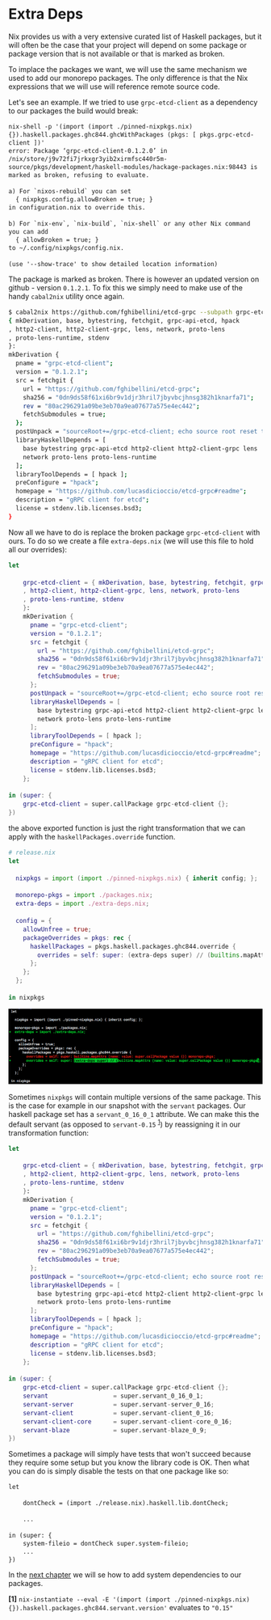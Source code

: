 
# Extra Deps

Nix provides us with a very extensive curated list of Haskell packages, but it
will often be the case that your project will depend on some package or package version that is not
available or that is marked as broken.

To implace the packages we want, we will use the same mechanism we used to add our monorepo packages.
The only difference is that the Nix expressions that we will use will reference remote source code.

Let's see an example. If we tried to use `grpc-etcd-client` as a dependency to our packages the build would break:

```
nix-shell -p '(import (import ./pinned-nixpkgs.nix) {}).haskell.packages.ghc844.ghcWithPackages (pkgs: [ pkgs.grpc-etcd-client ])'
error: Package ‘grpc-etcd-client-0.1.2.0’ in /nix/store/j9v72fi7jrkxgr3yib2xirmfsc440r5m-source/pkgs/development/haskell-modules/hackage-packages.nix:98443 is marked as broken, refusing to evaluate.

a) For `nixos-rebuild` you can set
  { nixpkgs.config.allowBroken = true; }
in configuration.nix to override this.

b) For `nix-env`, `nix-build`, `nix-shell` or any other Nix command you can add
  { allowBroken = true; }
to ~/.config/nixpkgs/config.nix.

(use '--show-trace' to show detailed location information)
```

The package is marked as broken. There is however an updated version on github - version `0.1.2.1`.
To fix this we simply need to make use of the handy `cabal2nix` utility once again.

```bash
$ cabal2nix https://github.com/fghibellini/etcd-grpc --subpath grpc-etcd-client 2>/dev/null
{ mkDerivation, base, bytestring, fetchgit, grpc-api-etcd, hpack
, http2-client, http2-client-grpc, lens, network, proto-lens
, proto-lens-runtime, stdenv
}:
mkDerivation {
  pname = "grpc-etcd-client";
  version = "0.1.2.1";
  src = fetchgit {
    url = "https://github.com/fghibellini/etcd-grpc";
    sha256 = "0dn9ds58f61xi6br9v1djr3hril7jbyvbcjhnsg382h1knarfa71";
    rev = "80ac296291a09be3eb70a9ea07677a575e4ec442";
    fetchSubmodules = true;
  };
  postUnpack = "sourceRoot+=/grpc-etcd-client; echo source root reset to $sourceRoot";
  libraryHaskellDepends = [
    base bytestring grpc-api-etcd http2-client http2-client-grpc lens
    network proto-lens proto-lens-runtime
  ];
  libraryToolDepends = [ hpack ];
  preConfigure = "hpack";
  homepage = "https://github.com/lucasdicioccio/etcd-grpc#readme";
  description = "gRPC client for etcd";
  license = stdenv.lib.licenses.bsd3;
}
```

Now all we have to do is replace the broken package `grpc-etcd-client` with ours. To do so we create a file `extra-deps.nix` (we will use this file to hold all our overrides):

```nix
let

    grpc-etcd-client = { mkDerivation, base, bytestring, fetchgit, grpc-api-etcd, hpack
	, http2-client, http2-client-grpc, lens, network, proto-lens
	, proto-lens-runtime, stdenv
	}:
	mkDerivation {
	  pname = "grpc-etcd-client";
	  version = "0.1.2.1";
	  src = fetchgit {
	    url = "https://github.com/fghibellini/etcd-grpc";
	    sha256 = "0dn9ds58f61xi6br9v1djr3hril7jbyvbcjhnsg382h1knarfa71";
	    rev = "80ac296291a09be3eb70a9ea07677a575e4ec442";
	    fetchSubmodules = true;
	  };
	  postUnpack = "sourceRoot+=/grpc-etcd-client; echo source root reset to $sourceRoot";
	  libraryHaskellDepends = [
	    base bytestring grpc-api-etcd http2-client http2-client-grpc lens
	    network proto-lens proto-lens-runtime
	  ];
	  libraryToolDepends = [ hpack ];
	  preConfigure = "hpack";
	  homepage = "https://github.com/lucasdicioccio/etcd-grpc#readme";
	  description = "gRPC client for etcd";
	  license = stdenv.lib.licenses.bsd3;
	};

in (super: {
    grpc-etcd-client = super.callPackage grpc-etcd-client {};
})
```

the above exported function is just the right transformation that we can apply with the `haskellPackages.override` function.

```nix
# release.nix
let

  nixpkgs = import (import ./pinned-nixpkgs.nix) { inherit config; };

  monorepo-pkgs = import ./packages.nix;
  extra-deps = import ./extra-deps.nix;

  config = {
    allowUnfree = true;
    packageOverrides = pkgs: rec {
      haskellPackages = pkgs.haskell.packages.ghc844.override {
        overrides = self: super: (extra-deps super) // (builtins.mapAttrs (name: value: super.callPackage value {}) monorepo-pkgs);
      };
    };
  };

in nixpkgs
```

![diff of release.nix](./diff-release-nix.png)

Sometimes `nixpkgs` will contain multiple versions of the same package. This is the case for example in our snapshot with the `servant` packages.
Our haskell package set has a `servant_0_16_0_1` attribute. We can make this the default servant (as opposed to `servant-0.15` <sup>[1](#footnote-1)</sup>) by reassigning it in our transformation function:

```nix
let

    grpc-etcd-client = { mkDerivation, base, bytestring, fetchgit, grpc-api-etcd, hpack
	, http2-client, http2-client-grpc, lens, network, proto-lens
	, proto-lens-runtime, stdenv
	}:
	mkDerivation {
	  pname = "grpc-etcd-client";
	  version = "0.1.2.1";
	  src = fetchgit {
	    url = "https://github.com/fghibellini/etcd-grpc";
	    sha256 = "0dn9ds58f61xi6br9v1djr3hril7jbyvbcjhnsg382h1knarfa71";
	    rev = "80ac296291a09be3eb70a9ea07677a575e4ec442";
	    fetchSubmodules = true;
	  };
	  postUnpack = "sourceRoot+=/grpc-etcd-client; echo source root reset to $sourceRoot";
	  libraryHaskellDepends = [
	    base bytestring grpc-api-etcd http2-client http2-client-grpc lens
	    network proto-lens proto-lens-runtime
	  ];
	  libraryToolDepends = [ hpack ];
	  preConfigure = "hpack";
	  homepage = "https://github.com/lucasdicioccio/etcd-grpc#readme";
	  description = "gRPC client for etcd";
	  license = stdenv.lib.licenses.bsd3;
	};

in (super: {
    grpc-etcd-client = super.callPackage grpc-etcd-client {};
    servant                  = super.servant_0_16_0_1;
    servant-server           = super.servant-server_0_16;
    servant-client           = super.servant-client_0_16;
    servant-client-core      = super.servant-client-core_0_16;
    servant-blaze            = super.servant-blaze_0_9;
})
```

Sometimes a package will simply have tests that won't succeed because they require some setup
but you know the library code is OK. Then what you can do is simply disable the tests on that one package like so:

```
let

    dontCheck = (import ./release.nix).haskell.lib.dontCheck;

    ...

in (super: {
    system-fileio = dontCheck super.system-fileio;
    ...
})
```

In the [next chapter](../system-deps) we will se how to add system dependencies to our packages.

<a id="footnote-1"><b>[1]</b></a> `nix-instantiate --eval -E '(import (import ./pinned-nixpkgs.nix) {}).haskell.packages.ghc844.servant.version'` evaluates to `"0.15"`
